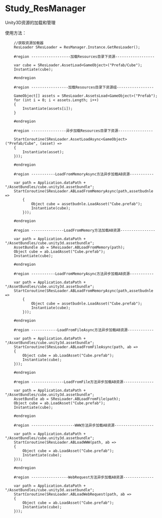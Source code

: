 # Study_ResManager
Unity3D资源的加载和管理

使用方法：

		//获取资源加载器
		ResLoader SResLoader = ResManager.Instance.GetResLoader();

		#region ------------------加载Resources目录下资源------------------

		var cube = SResLoader.AssetLoad<GameObject>("Prefab/Cube");
		Instantiate(cube);

		#endregion
		
		#region -----------------加载Resources目录下资源组-----------------
		
		GameObject[] assets = SResLoader.AssetsLoad<GameObject>("Prefab");
		for (int i = 0; i < assets.Length; i++)
		{
			Instantiate(assets[i]);
		}	
		
		#endregion

		#region ----------------异步加载Resources目录下资源----------------
		
		StartCoroutine(SResLoader.AssetLoadAsync<GameObject>("Prefab/Cube", (asset) =>
		{
			Instantiate(asset);
		}));

		#endregion

		#region -----------LoadFromMemoryAsync方法异步加载AB资源-----------

		var path = Application.dataPath + "/AssetBundles/cube.unity3d.assetbundle";
		StartCoroutine(SResLoader.ABLoadFromMemoryAsync(path,assetbudnle =>
			{
				Object cube = assetbudnle.LoadAsset("Cube.prefab");
				Instantiate(cube);
			}));
		
		#endregion
		
		#region ---------------LoadFromMemory方法加载AB资源----------------
		
		var path = Application.dataPath + "/AssetBundles/cube.unity3d.assetbundle";
		AssetBundle ab = SResLoader.ABLoadFromMemory(path);
		Object cube = ab.LoadAsset("Cube.prefab");
		Instantiate(cube);

		#endregion

		#region -----------LoadFromMemoryAsync方法异步加载AB资源-----------

		var path = Application.dataPath + "/AssetBundles/cube.unity3d.assetbundle";
		StartCoroutine(SResLoader.ABLoadFromMemoryAsync(path,assetbudnle =>
			{
				Object cube = assetbudnle.LoadAsset("Cube.prefab");
				Instantiate(cube);
			}));
		
		#endregion

		#region ------------LoadFromFileAsync方法异步加载AB资源------------
		
		var path = Application.dataPath + "/AssetBundles/cube.unity3d.assetbundle";
		StartCoroutine(SResLoader.ABLoadFromFileAsync(path, ab =>
		{
			Object cube = ab.LoadAsset("Cube.prefab");
			Instantiate(cube);
		}));
		
		#endregion

		#region ---------------LoadFromFile方法异步加载AB资源--------------
		
		var path = Application.dataPath + "/AssetBundles/cube.unity3d.assetbundle";
		AssetBundle ab = SResLoader.ABLoadFromFile(path);
		Object cube = ab.LoadAsset("Cube.prefab");
		Instantiate(cube);
		
		#endregion
		
		#region --------------------WWW方法异步加载AB资源------------------
		
		var path = Application.dataPath + "/AssetBundles/cube.unity3d.assetbundle";
		StartCoroutine(SResLoader.ABLoadWWW(path, ab =>
		{
			Object cube = ab.LoadAsset("Cube.prefab");
			Instantiate(cube);
		}));
		
		#endregion
		
		#region -----------------WebRequest方法异步加载AB资源--------------
		
		var path = Application.dataPath + "/AssetBundles/cube.unity3d.assetbundle";
		StartCoroutine(SResLoader.ABLoadWebRequest(path, ab =>
		{
			Object cube = ab.LoadAsset("Cube.prefab");
			Instantiate(cube);
		}));

